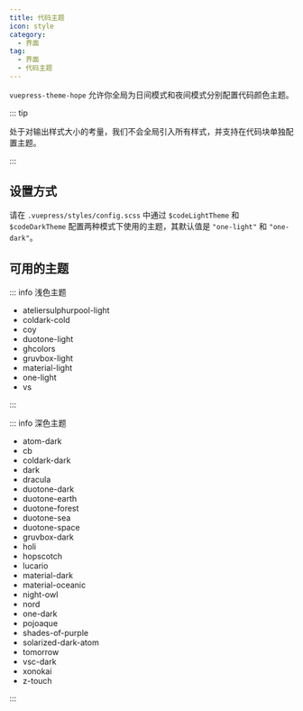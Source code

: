 ```yaml
---
title: 代码主题
icon: style
category:
  - 界面
tag:
  - 界面
  - 代码主题
---
```


`vuepress-theme-hope` 允许你全局为日间模式和夜间模式分别配置代码颜色主题。

<!-- more -->

::: tip

处于对输出样式大小的考量，我们不会全局引入所有样式，并支持在代码块单独配置主题。

:::

## 设置方式

请在 `.vuepress/styles/config.scss` 中通过 `$codeLightTheme` 和 `$codeDarkTheme` 配置两种模式下使用的主题，其默认值是 `"one-light"` 和 `"one-dark"`。

## 可用的主题

::: info 浅色主题

- ateliersulphurpool-light
- coldark-cold
- coy
- duotone-light
- ghcolors
- gruvbox-light
- material-light
- one-light
- vs

:::

::: info 深色主题

- atom-dark
- cb
- coldark-dark
- dark
- dracula
- duotone-dark
- duotone-earth
- duotone-forest
- duotone-sea
- duotone-space
- gruvbox-dark
- holi
- hopscotch
- lucario
- material-dark
- material-oceanic
- night-owl
- nord
- one-dark
- pojoaque
- shades-of-purple
- solarized-dark-atom
- tomorrow
- vsc-dark
- xonokai
- z-touch

:::
